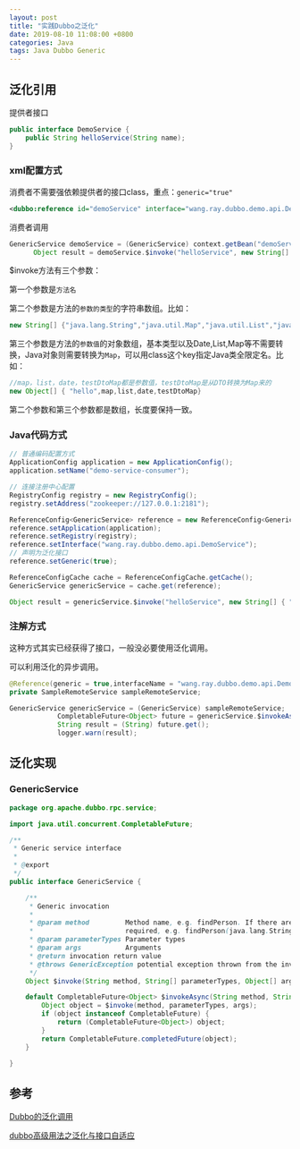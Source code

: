 ```yaml
---
layout: post
title: "实践Dubbo之泛化"
date: 2019-08-10 11:08:00 +0800
categories: Java
tags: Java Dubbo Generic
---
```


## 泛化引用

提供者接口

```java
public interface DemoService {
    public String helloService(String name);
}
```

### xml配置方式

消费者不需要强依赖提供者的接口class，重点：`generic="true"`

```xml
<dubbo:reference id="demoService" interface="wang.ray.dubbo.demo.api.DemoService" generic="true"/>
```

消费者调用

```java
GenericService demoService = (GenericService) context.getBean("demoService");
      Object result = demoService.$invoke("helloService", new String[] { "java.lang.String" }, new Object[] { "hello" });
```

$invoke方法有三个参数：

第一个参数是`方法名`

第二个参数是方法的`参数的类型`的字符串数组。比如：

```java
new String[] {"java.lang.String","java.util.Map","java.util.List","java.util.Date","wang.ray.test.TestDTO"}
```

第三个参数是方法的`参数值`的对象数组，基本类型以及Date,List,Map等不需要转换，Java对象则需要转换为`Map`，可以用class这个key指定Java类全限定名。比如：

```java
//map，list，date，testDtoMap都是参数值，testDtoMap是从DTO转换为Map来的
new Object[] { "hello",map,list,date,testDtoMap}
```



第二个参数和第三个参数都是数组，长度要保持一致。

### Java代码方式

```java
// 普通编码配置方式
ApplicationConfig application = new ApplicationConfig();
application.setName("demo-service-consumer");

// 连接注册中心配置
RegistryConfig registry = new RegistryConfig();
registry.setAddress("zookeeper://127.0.0.1:2181");

ReferenceConfig<GenericService> reference = new ReferenceConfig<GenericService>();
reference.setApplication(application);
reference.setRegistry(registry);
reference.setInterface("wang.ray.dubbo.demo.api.DemoService");
// 声明为泛化接口
reference.setGeneric(true); 

ReferenceConfigCache cache = ReferenceConfigCache.getCache();
GenericService genericService = cache.get(reference);

Object result = genericService.$invoke("helloService", new String[] { "java.lang.String" },new Object[] { "world" });
```

### 注解方式

这种方式其实已经获得了接口，一般没必要使用泛化调用。

可以利用泛化的异步调用。

```java
@Reference(generic = true,interfaceName = "wang.ray.dubbo.demo.api.DemoService")
private SampleRemoteService sampleRemoteService;

GenericService genericService = (GenericService) sampleRemoteService;
            CompletableFuture<Object> future = genericService.$invokeAsync("helloService", new String[] { "java.lang.String" }, new Object[] { "Wang" });
            String result = (String) future.get();
            logger.warn(result);
```



## 泛化实现

### GenericService

```java
package org.apache.dubbo.rpc.service;

import java.util.concurrent.CompletableFuture;

/**
 * Generic service interface
 *
 * @export
 */
public interface GenericService {

    /**
     * Generic invocation
     *
     * @param method         Method name, e.g. findPerson. If there are overridden methods, parameter info is
     *                       required, e.g. findPerson(java.lang.String)
     * @param parameterTypes Parameter types
     * @param args           Arguments
     * @return invocation return value
     * @throws GenericException potential exception thrown from the invocation
     */
    Object $invoke(String method, String[] parameterTypes, Object[] args) throws GenericException;

    default CompletableFuture<Object> $invokeAsync(String method, String[] parameterTypes, Object[] args) throws GenericException {
        Object object = $invoke(method, parameterTypes, args);
        if (object instanceof CompletableFuture) {
            return (CompletableFuture<Object>) object;
        }
        return CompletableFuture.completedFuture(object);
    }

}
```



## 参考

[Dubbo的泛化调用](http://dubbo.apache.org/zh-cn/blog/dubbo-generic-invoke.html)

[dubbo高级用法之泛化与接口自适应](https://zhuanlan.zhihu.com/p/29410596)